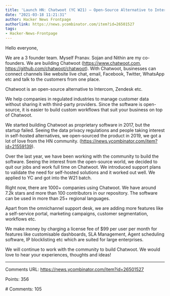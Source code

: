 ```yaml
---
title: 'Launch HN: Chatwoot (YC W21) – Open-Source Alternative to Intercom, Zendesk'
date: "2021-03-18 11:21:31"
author: Hacker News Frontpage
authorlink: https://news.ycombinator.com/item?id=26501527
tags:
- Hacker-News-Frontpage
---
```


<p>Hello everyone,<p>We are a 3 founder team. Myself Pranav. Sojan and Nithin are my co-founders. We are building Chatwoot (<a href="https://www.chatwoot.com" rel="nofollow">https://www.chatwoot.com</a>, <a href="https://github.com/chatwoot/chatwoot" rel="nofollow">https://github.com/chatwoot/chatwoot</a>). With Chatwoot, businesses can connect channels like website live chat, email, Facebook, Twitter, WhatsApp etc and talk to the customers from one place.<p>Chatwoot is an open-source alternative to Intercom, Zendesk etc.<p>We help companies in regulated industries to manage customer data without sharing it with third-party providers. Since the software is open-source, it is easier to build custom workflows that suit your business on top of Chatwoot.<p>We started building Chatwoot as proprietary software in 2017, but the startup failed. Seeing the data privacy regulations and people taking interest in self-hosted alternatives, we open-sourced the product in 2019, we got a lot of love from the HN community. (<a href="https://news.ycombinator.com/item?id=21559139" rel="nofollow">https://news.ycombinator.com/item?id=21559139</a>).<p>Over the last year, we have been working with the community to build the software. Seeing the interest from the open-source world, we decided to quit our jobs and work full time on Chatwoot. We introduced support plans to validate the need for self-hosted solutions and it worked out well. We applied to YC and got into the W21 batch.<p>Right now, there are 1000+ companies using Chatwoot. We have around 7.2k stars and more than 100 contributors in our repository. The software can be used in more than 25+ regional languages.<p>Apart from the omnichannel support desk, we are adding more features like a self-service portal, marketing campaigns, customer segmentation, workflows etc.<p>We make money by charging a license fee of $99 per user per month for features like customisable dashboards, SLA Management, Agent scheduling software, IP blocklisting etc which are suited for large enterprises.<p>We will continue to work with the community to build Chatwoot. We would love to hear your experiences, thoughts and ideas!</p>
<hr>
<p>Comments URL: <a href="https://news.ycombinator.com/item?id=26501527">https://news.ycombinator.com/item?id=26501527</a></p>
<p>Points: 356</p>
<p># Comments: 105</p>
